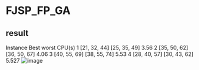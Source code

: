 # FJSP_FP_GA
## result
Instance	Best	worst	CPU(s)
1	 [21, 32, 44]	[25, 35, 49]	3.56
2	[35, 50, 62]	[36, 50, 67]	4.06
3	[40, 55, 69]	 [38, 55, 74] 	5.53
4	[28, 40, 57] 	[30, 43, 62]	5.527
![image](https://user-images.githubusercontent.com/77766201/170003056-4151f033-d22f-4105-b1bd-bac43a727947.png)
